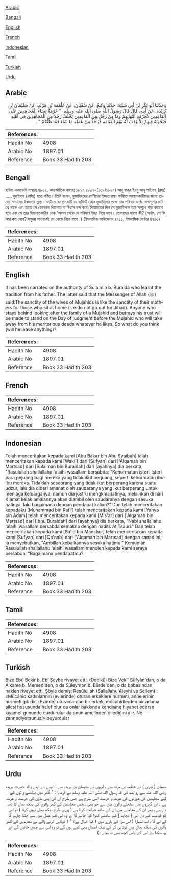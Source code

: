 [Arabic](#arabic)

[Bengali](#bengali)

[English](#english)

[French](#french)

[Indonesian](#indonesian)

[Tamil](#tamil)

[Turkish](#turkish)

[Urdu](#urdu)

## Arabic


<div dir="rtl" lang="ar" style={{fontSize:'larger',backgroundColor:'#f8f9fa',padding:20}}>
وَحَدَّثَنَا أَبُو بَكْرِ بْنُ أَبِي شَيْبَةَ، حَدَّثَنَا وَكِيعٌ، عَنْ سُفْيَانَ، عَنْ عَلْقَمَةَ بْنِ مَرْثَدٍ، عَنْ سُلَيْمَانَ بْنِ بُرَيْدَةَ، عَنْ أَبِيهِ، قَالَ قَالَ رَسُولُ اللَّهِ صلى الله عليه وسلم ‏ "‏ حُرْمَةُ نِسَاءِ الْمُجَاهِدِينَ عَلَى الْقَاعِدِينَ كَحُرْمَةِ أُمَّهَاتِهِمْ وَمَا مِنْ رَجُلٍ مِنَ الْقَاعِدِينَ يَخْلُفُ رَجُلاً مِنَ الْمُجَاهِدِينَ فى أَهْلِهِ فَيَخُونُهُ فِيهِمْ إِلاَّ وُقِفَ لَهُ يَوْمَ الْقِيَامَةِ فَيَأْخُذُ مِنْ عَمَلِهِ مَا شَاءَ فَمَا ظَنُّكُمْ ‏"‏ ‏.‏
</div>
<div style={{backgroundColor:'#f8f9fa',padding:20, marginBottom: 10}}><table> <thead> <tr> <th>References:</th> <th></th> </tr> </thead> <tbody><tr><td>Hadith No</td><td>4908</td></tr><tr><td>Arabic No</td><td>1897.01</td></tr><tr><td>Reference</td><td>Book 33 Hadith 203</td></tr></tbody></table></div>

## Bengali


<div dir="ltr" lang="bn" style={{fontSize:'larger',backgroundColor:'#f8f9fa',padding:20}}>
হাদিস একাডেমি নাম্বারঃ ৪৮০২, আন্তর্জাতিক নাম্বারঃ ১৮৯৭ ৪৮০২-(১৩৯/১৮৯৭) আবূ বাকর ইবনু আবূ শাইবাহ্ (রহঃ) ..... বুরাইদাহ (রাযিঃ) হতে বর্ণিত। তিনি বলেন, মুজাহিদদের রমণীদের ইজ্জত রক্ষা বাড়ীতে অবস্থানকারীদের জন্যে তাদের মাতাদের ইজ্জতের তুল্য। বাড়ীতে অবস্থানকারী যে ব্যক্তিই কোন মুজাহিদের পক্ষে তার পরিবার বর্গের দেখাশুনার দায়িত্বে থাকে এবং তাতে সে কোনরূপ খিয়ানাত বা বিশ্বাস ভঙ্গ করে, কিয়ামতের দিন সে মুজাহিদকে তার সম্মুখে দাঁড় করানো হবে এবং সে তার খিয়ানাতকারীর নেক ‘আমল থেকে যে পরিমাণ ইচ্ছা নিয়ে যাবে। তোমাদের ধারণা কী? (অর্থাৎ, সে কি আর কম নেবে? সমুদয় সাওয়াবই সে কেড়ে নিয়ে যাবে।) (ইসলামিক ফাউন্ডেশন ৪৭৫৫, ইসলামিক সেন্টার ৪৭৫৬)
</div>
<div style={{backgroundColor:'#f8f9fa',padding:20, marginBottom: 10}}><table> <thead> <tr> <th>References:</th> <th></th> </tr> </thead> <tbody><tr><td>Hadith No</td><td>4908</td></tr><tr><td>Arabic No</td><td>1897.01</td></tr><tr><td>Reference</td><td>Book 33 Hadith 203</td></tr></tbody></table></div>

## English


<div dir="ltr" lang="en" style={{fontSize:'larger',backgroundColor:'#f8f9fa',padding:20}}>
It has been narrated on the authority of Sulaimin b. Buraida who learnt the tradition from his father. The latter said that the Messenger of Allah (ﷺ) said:The sanctity of the wives of Mujahids is like the sanctity of their mothers for those who sit at home (i. e do not go out for Jihad). Anyone who stays behind looking after the family of a Mujahid and betrays his trust will be made to stand on the Day of judgment before the Mujahid who will take away from his meritorious deeds whatever he likes. So what do you think (will he leave anything)?
</div>
<div style={{backgroundColor:'#f8f9fa',padding:20, marginBottom: 10}}><table> <thead> <tr> <th>References:</th> <th></th> </tr> </thead> <tbody><tr><td>Hadith No</td><td>4908</td></tr><tr><td>Arabic No</td><td>1897.01</td></tr><tr><td>Reference</td><td>Book 33 Hadith 203</td></tr></tbody></table></div>

## French


<div dir="ltr" lang="fr" style={{fontSize:'larger',backgroundColor:'#f8f9fa',padding:20}}>

</div>
<div style={{backgroundColor:'#f8f9fa',padding:20, marginBottom: 10}}><table> <thead> <tr> <th>References:</th> <th></th> </tr> </thead> <tbody><tr><td>Hadith No</td><td>4908</td></tr><tr><td>Arabic No</td><td>1897.01</td></tr><tr><td>Reference</td><td>Book 33 Hadith 203</td></tr></tbody></table></div>

## Indonesian


<div dir="ltr" lang="id" style={{fontSize:'larger',backgroundColor:'#f8f9fa',padding:20}}>
Telah menceritakan kepada kami [Abu Bakar bin Abu Syaibah] telah menceritakan kepada kami [Waki'] dari [Sufyan] dari ['Alqamah bin Martsad] dari [Sulaiman bin Buraidah] dari [ayahnya] dia berkata, "Rasulullah shallallahu 'alaihi wasallam bersabda: "Kehormatan isteri-isteri para pejuang bagi mereka yang tidak ikut berjuang, seperti kehormatan ibu-ibu mereka. Tidaklah seseorang yang tidak ikut berperang karena suatu udzur, lalu dia diberi amanat oleh saudaranya yang ikut berperang untuk menjaga keluarganya, namun dia justru mengkhianatinya, melainkan di hari Kiamat kelak amalannya akan diambil oleh saudaranya dengan sesuka hatinya, lalu bagaimana dengan pendapat kalian?" Dan telah menceritakan kepadaku [Muhammad bin Rafi'] telah menceritakan kepada kami [Yahya bin Adam] telah menceritakan kepada kami [Mis'ar] dari ['Alqamah bin Martsad] dari [Ibnu Buraidah] dari [ayahnya] dia berkata, "Nabi shallallahu 'alaihi wasallam bersabda semakna dengan hadits At Tsauri." Dan telah menceritakan kepada kami [Sa'id bin Manshur] telah menceritakan kepada kami [Sufyan] dari [Qa'nab] dari ['Alqamah bin Martsad] dengan sanad ini, ia menyebutkan, "Ambillah kebaikannya sesuka hatimu." Kemudian Rasulullah shallallahu 'alaihi wasallam menoleh kepada kami seraya bersabda: "Bagaimana pendapatmu?
</div>
<div style={{backgroundColor:'#f8f9fa',padding:20, marginBottom: 10}}><table> <thead> <tr> <th>References:</th> <th></th> </tr> </thead> <tbody><tr><td>Hadith No</td><td>4908</td></tr><tr><td>Arabic No</td><td>1897.01</td></tr><tr><td>Reference</td><td>Book 33 Hadith 203</td></tr></tbody></table></div>

## Tamil


<div dir="ltr" lang="ta" style={{fontSize:'larger',backgroundColor:'#f8f9fa',padding:20}}>

</div>
<div style={{backgroundColor:'#f8f9fa',padding:20, marginBottom: 10}}><table> <thead> <tr> <th>References:</th> <th></th> </tr> </thead> <tbody><tr><td>Hadith No</td><td>4908</td></tr><tr><td>Arabic No</td><td>1897.01</td></tr><tr><td>Reference</td><td>Book 33 Hadith 203</td></tr></tbody></table></div>

## Turkish


<div dir="ltr" lang="tr" style={{fontSize:'larger',backgroundColor:'#f8f9fa',padding:20}}>
Bize Ebû Bekir b. Ebî Şeybe rivayet etti. (Dediki): Bize Vekî' Süfyân'dan, o da Alkame b. Mersed'den, o da Süleyman b. Bürde'den, o da babasından naklen rivayet etti. Şöyle demiş: Resûlullah (Sallallahu Aleyhi ve Sellem) : «Mücâhîd kadınlarının (evlerinde) oturan erkeklere hürmeti, annelerinin hürmeti gibidir. (Evinde) oturanlardan bir erkek, mücahidlerden bîr adama ailesi hususunda halef olur da onlar hakkında kendisine hıyanet ederse kıyamet gününde durdurulur da onun amelînden dilediğini alır. Ne zannediyorsunuz!» buyurdular
</div>
<div style={{backgroundColor:'#f8f9fa',padding:20, marginBottom: 10}}><table> <thead> <tr> <th>References:</th> <th></th> </tr> </thead> <tbody><tr><td>Hadith No</td><td>4908</td></tr><tr><td>Arabic No</td><td>1897.01</td></tr><tr><td>Reference</td><td>Book 33 Hadith 203</td></tr></tbody></table></div>

## Urdu


<div dir="rtl" lang="ur" style={{fontSize:'larger',backgroundColor:'#f8f9fa',padding:20}}>
سفیان ( ثوری ) نے علقمہ بن مرثد سے ، انہوں نے سلیمان بن بریدہ سے ، انہوں نے اپنے والد حضرت بریدہ رضی اللہ عنہ سے روایت کی کہ رسول اللہ صلی اللہ علیہ وسلم نے فرمایا : " گھر میں بیٹھنے والوں کے لیے مجاہدین کی عورتوں کی عزت و حرمت اسی طرح ہے جس طرح ان کی اپنی ماؤں کی حرمت و عزت ہے ۔ اور گھروں میں بیٹھنے والوں میں سے جو بھی شخص مجاہدین کے گھر والوں کی دیکھ بھال کا ذمہ دار ہے ، پھر ان کے معاملے میں ان کے ساتھ خیانت کرتا ہے ( پوری طرح دیکھ بھال نہیں کرتا ) تو اس کو قیامت کے دن اس ( مجاہد ) کے سامنے کھڑا کیا جائے گا اور وہ اس کے عمل میں سے جتنا چاہے گا لے لے گا ، اب تمہارا ( اس سزا کے بارے میں ) کیا خیال ہے؟ " ( کوتاہی کرنے والے نے مجاہدین کے گھر والوں کی دیکھ بھال میں کوتاہی کر کے نیک اعمال بھی کیے ہوں گے تو وہ اس سے چھن جائیں گے اور ہو سکتا ہے اس کے پاس کچھ بھی نہ بچے ۔)
</div>
<div style={{backgroundColor:'#f8f9fa',padding:20, marginBottom: 10}}><table> <thead> <tr> <th>References:</th> <th></th> </tr> </thead> <tbody><tr><td>Hadith No</td><td>4908</td></tr><tr><td>Arabic No</td><td>1897.01</td></tr><tr><td>Reference</td><td>Book 33 Hadith 203</td></tr></tbody></table></div>